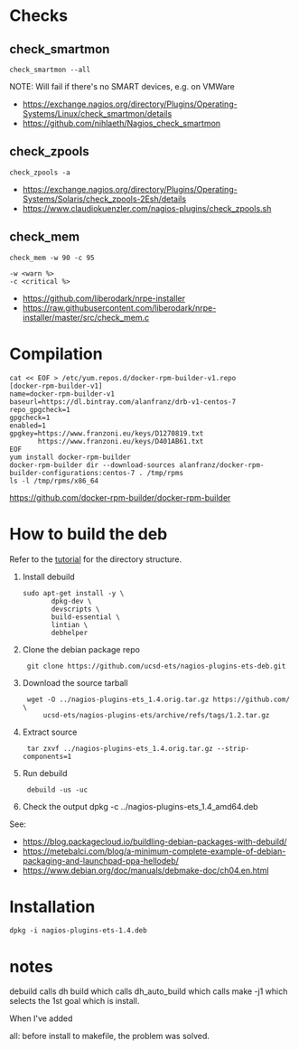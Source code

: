 # Checks

## check_smartmon

```
check_smartmon --all
```

NOTE: Will fail if there's no SMART devices, e.g. on VMWare

* https://exchange.nagios.org/directory/Plugins/Operating-Systems/Linux/check_smartmon/details
* https://github.com/nihlaeth/Nagios_check_smartmon

## check_zpools

```
check_zpools -a
```

* https://exchange.nagios.org/directory/Plugins/Operating-Systems/Solaris/check_zpools-2Esh/details
* https://www.claudiokuenzler.com/nagios-plugins/check_zpools.sh

## check_mem

```
check_mem -w 90 -c 95

-w <warn %>
-c <critical %>
```

*  https://github.com/liberodark/nrpe-installer
*  https://raw.githubusercontent.com/liberodark/nrpe-installer/master/src/check_mem.c

# Compilation

```
cat << EOF > /etc/yum.repos.d/docker-rpm-builder-v1.repo
[docker-rpm-builder-v1]
name=docker-rpm-builder-v1
baseurl=https://dl.bintray.com/alanfranz/drb-v1-centos-7
repo_gpgcheck=1
gpgcheck=1
enabled=1
gpgkey=https://www.franzoni.eu/keys/D1270819.txt
       https://www.franzoni.eu/keys/D401AB61.txt
EOF
yum install docker-rpm-builder
docker-rpm-builder dir --download-sources alanfranz/docker-rpm-builder-configurations:centos-7 . /tmp/rpms
ls -l /tmp/rpms/x86_64
```

https://github.com/docker-rpm-builder/docker-rpm-builder


# How to build the deb

Refer to the [tutorial](https://www.debian.org/doc/manuals/debmake-doc/ch04.en.html) for the directory structure.


1. Install debuild

       sudo apt-get install -y \
              dpkg-dev \
              devscripts \
              build-essential \
              lintian \
              debhelper

2. Clone the debian package repo

        git clone https://github.com/ucsd-ets/nagios-plugins-ets-deb.git

3. Download the source tarball

        wget -O ../nagios-plugins-ets_1.4.orig.tar.gz https://github.com/ \
            ucsd-ets/nagios-plugins-ets/archive/refs/tags/1.2.tar.gz

4. Extract source

        tar zxvf ../nagios-plugins-ets_1.4.orig.tar.gz --strip-components=1

5. Run debuild

        debuild -us -uc

6. Check the output
        dpkg -c ../nagios-plugins-ets_1.4_amd64.deb

See:
* https://blog.packagecloud.io/buildling-debian-packages-with-debuild/
* https://metebalci.com/blog/a-minimum-complete-example-of-debian-packaging-and-launchpad-ppa-hellodeb/
* https://www.debian.org/doc/manuals/debmake-doc/ch04.en.html

# Installation

    dpkg -i nagios-plugins-ets-1.4.deb



# notes

debuild calls dh build which calls dh_auto_build which calls make -j1 which selects the 1st goal which is install.

When I've added

all:
before install to makefile, the problem was solved.
